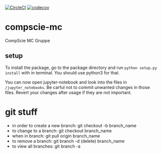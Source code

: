 [![CircleCI](https://circleci.com/gh/maqnius/compscie-mc/tree/master.svg?style=svg)](https://circleci.com/gh/maqnius/compscie-mc/tree/master)
[![codecov](https://codecov.io/gh/maqnius/compscie-mc/branch/master/graph/badge.svg)](https://codecov.io/gh/maqnius/compscie-mc/)


# compscie-mc
CompScie MC Gruppe

## setup

To install the package, go to the package directory and 
run `python setup.py install` with in terminal. You should 
use python3 for that.

You can now open jupyter-notebook and look into the files
in `/jupyter_notebooks`. Be carful not to commit unwanted 
changes in those files. Revert your changes after 
usage if they are not important.

# git stuff
- in order to create a new branch:  git checkout -b branch_name
- to change to a branch:            git checkout branch_name
- when in branch:                   git pull origin branch_name
- to remove a branch:               git branch -d (delete) branch_name
- to view all branches:             git branch -a
